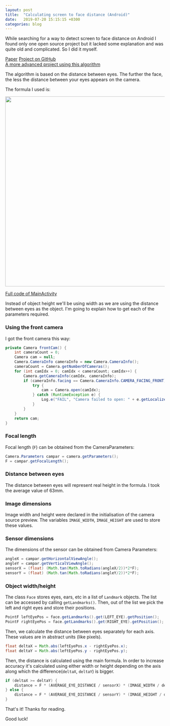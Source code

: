 ```yaml
---
layout: post
title:  "Calculating screen to face distance (Android)"
date:   2019-07-20 15:15:15 +0300
categories: blog
---
```


While searching for a way to detect screen to face distance on Android I found only one open source project but it lacked some explanation and was quite old and complicated. So I did it myself.

[Paper](https://www.techrxiv.org/articles/preprint/Calculating_screen_to_face_distance/12951320)
[Project on GitHub](https://github.com/IvanLudvig/Screen-to-face-distance)  
[A more advanced project using this algorithm](https://github.com/IvanLudvig/FollowingEye)

The algorithm is based on the distance between eyes. The further the face, the less the distance between your eyes appears on the camera.  

The formula I used is:  

<img src="{{site.baseurl}}/assets/img/formula.png" width="600">

[Full code of MainActivity](https://github.com/IvanLudvig/Screen-to-face-distance/blob/master/app/src/main/java/ru/ivanludvig/screenfacedistance/MainActivity.java)

Instead of object height we'll be using width as we are using the distance between eyes as the object. I'm going to explain how to get each of the parameters required.

### Using the front camera
I got the front camera this way:
```java
private Camera frontCam() {
    int cameraCount = 0;
    Camera cam = null;
    Camera.CameraInfo cameraInfo = new Camera.CameraInfo();
    cameraCount = Camera.getNumberOfCameras();
    for (int camIdx = 0; camIdx < cameraCount; camIdx++) {
        Camera.getCameraInfo(camIdx, cameraInfo);
        if (cameraInfo.facing == Camera.CameraInfo.CAMERA_FACING_FRONT) {
            try {
                cam = Camera.open(camIdx);
            } catch (RuntimeException e) {
                Log.e("FAIL", "Camera failed to open: " + e.getLocalizedMessage());
            }
        }
    }
    return cam;
}
```

### Focal length
Focal length (`F`) can be obtained from the CameraParameters:

```java
Camera.Parameters campar = camera.getParameters();
F = campar.getFocalLength();
```

### Distance between eyes
The distance between eyes will represent real height in the formula. I took the average value of 63mm.

### Image dimensions
Image width and height were declared in the initialisation of the camera source preview. The variables `IMAGE_WIDTH`, `IMAGE_HEIGHT` are used to store these values.

### Sensor dimensions
The dimensions of the sensor can be obtained from Camera Parameters:

```java
angleX = campar.getHorizontalViewAngle();
angleY = campar.getVerticalViewAngle();
sensorX = (float) (Math.tan(Math.toRadians(angleX/2))*2*F);
sensorY = (float) (Math.tan(Math.toRadians(angleY/2))*2*F);
```

### Object width/height
The class `Face` stores eyes, ears, etc in a list of `Landmark` objects. The list can be accessed by calling `getLandmarks()`. Then, out of the list we pick the left and right eyes and store their positions. 

```java
PointF leftEyePos = face.getLandmarks().get(LEFT_EYE).getPosition();
PointF rightEyePos = face.getLandmarks().get(RIGHT_EYE).getPosition();
```
Then, we calculate the distance between eyes separately for each axis. These values are in abstract units (like pixels). 

```java
float deltaX = Math.abs(leftEyePos.x - rightEyePos.x);
float deltaY = Math.abs(leftEyePos.y - rightEyePos.y);
```
Then, the distance is calculated using the main formula. In order to increase accuracy it's calculated using either width or height depending on the axis along which the difference(`deltaX`, `deltaY`) is bigger.

```java
if (deltaX >= deltaY) {
    distance = F * (AVERAGE_EYE_DISTANCE / sensorX) * (IMAGE_WIDTH / deltaX);
} else {
    distance = F * (AVERAGE_EYE_DISTANCE / sensorY) * (IMAGE_HEIGHT / deltaY);
}
```

That's it! Thanks for reading.


Good luck!
